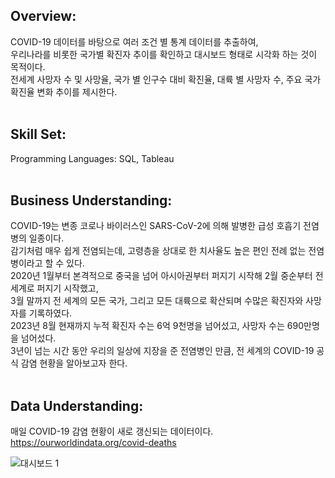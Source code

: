## Overview:
COVID-19 데이터를 바탕으로 여러 조건 별 통계 데이터를 추출하여, <br>
우리나라를 비롯한 국가별 확진자 추이를 확인하고 대시보드 형태로 시각화 하는 것이 목적이다. <br>
전세계 사망자 수 및 사망율, 국가 별 인구수 대비 확진율, 대륙 별 사망자 수, 주요 국가 확진율 변화 추이를 제시한다. <br>
 <br>
## Skill Set:
  Programming Languages: SQL, Tableau <br>
 <br>
## Business Understanding:
COVID-19는 변종 코로나 바이러스인 SARS-CoV-2에 의해 발병한 급성 호흡기 전염병의 일종이다. <br>
감기처럼 매우 쉽게 전염되는데, 고령층을 상대로 한 치사율도 높은 편인 전례 없는 전염병이라고 할 수 있다. <br>
2020년 1월부터 본격적으로 중국을 넘어 아시아권부터 퍼지기 시작해 2월 중순부터 전 세계로 퍼지기 시작했고,  <br>
3월 말까지 전 세계의 모든 국가, 그리고 모든 대륙으로 확산되며 수많은 확진자와 사망자를 기록하였다. <br>
2023년 8월 현재까지 누적 확진자 수는 6억 9천명을 넘어섰고, 사망자 수는 690만명을 넘어섰다. <br>
3년이 넘는 시간 동안 우리의 일상에 지장을 준 전염병인 만큼, 전 세계의 COVID-19 공식 감염 현황을 알아보고자 한다.  <br>
 <br>
## Data Understanding: 
매일 COVID-19 감염 현황이 새로 갱신되는 데이터이다. <br>
https://ourworldindata.org/covid-deaths
 <br>



![대시보드 1](https://github.com/kosonkh7/Data_Analysis_Portfolio/assets/83086978/1d8918e1-019c-4613-be1c-191668cd777b)

